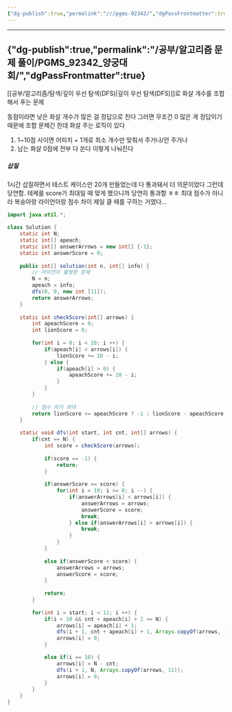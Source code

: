 ```yaml
---
{"dg-publish":true,"permalink":"///pgms-92342/","dgPassFrontmatter":true}
---
```



---
{"dg-publish":true,"permalink":"/공부/알고리즘 문제 풀이/PGMS_92342_양궁대회/","dgPassFrontmatter":true}
---

[[공부/알고리즘/탐색/깊이 우선 탐색(DFS)\|깊이 우선 탐색(DFS)]]로 화살 개수를 조합해서 푸는 문제

동점이라면 낮은 화살 개수가 많은 걸 정답으로 친다
그러면 무조건 0 많은 게 정답이기 때문에 조합 문제긴 한데 화살 주는 로직이 있다
1) 1~10점 사이면 어피치 + 1개로 최소 개수만 맞춰서 주거나/안 주거나
2) 남는 화살 0점에 전부 다 쏜다
이렇게 나눠진다
##### 삽질
1시간 삽질하면서 테스트 케이스만 20개 만들었는데 다 통과돼서 더 의문이었다
그런데 당연함. 테케를 score가 최대일 때 맞게 했으니까 당연히 통과함 ㅎㅎ
최대 점수가 아니라 복숭아랑 라이언이랑 점수 차이 제일 클 때를 구하는 거였다...

```java
import java.util.*;

class Solution {    
    static int N;
    static int[] apeach;
    static int[] answerArrows = new int[] {-1};
    static int answerScore = 0;
    
    public int[] solution(int n, int[] info) {
        // 라이언이 불쌍한 문제
        N = n;
        apeach = info;
        dfs(0, 0, new int [11]);
        return answerArrows;
    }
    
    static int checkScore(int[] arrows) {
        int apeachScore = 0;
        int lionScore = 0;
        
        for(int i = 0; i < 10; i ++) {
            if(apeach[i] < arrows[i]) {
                lionScore += 10 - i;
            } else {
                if(apeach[i] > 0) {
                    apeachScore += 10 - i;
                }
            }
        }
        
        // 점수 차가 최대
        return lionScore <= apeachScore ? -1 : lionScore - apeachScore;
    }
    
    static void dfs(int start, int cnt, int[] arrows) {
        if(cnt == N) {
            int score = checkScore(arrows);
            
            if(score == -1) {
                return;
            }
            
            if(answerScore == score) {
                for(int i = 10; i >= 0; i --) {
                    if(answerArrows[i] < arrows[i]) {
                        answerArrows = arrows;
                        answerScore = score;
                        break;
                    } else if(answerArrows[i] > arrows[i]) {
                        break;
                    }
                }
            }
            
            else if(answerScore < score) {
                answerArrows = arrows;
                answerScore = score;
            }
            
            return;
        }
        
        for(int i = start; i < 11; i ++) {
            if(i < 10 && cnt + apeach[i] + 1 <= N) {
                arrows[i] = apeach[i] + 1;
                dfs(i + 1, cnt + apeach[i] + 1, Arrays.copyOf(arrows, 11));
                arrows[i] = 0;
            }

            else if(i == 10) {
                arrows[i] = N - cnt;
                dfs(i + 1, N, Arrays.copyOf(arrows, 11));
                arrows[i] = 0;
            }
        }
    }
}
```
